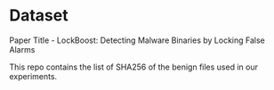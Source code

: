 # Dataset

Paper Title - LockBoost: Detecting Malware Binaries by Locking False Alarms

This repo contains the list of SHA256 of the benign files used in our experiments.
